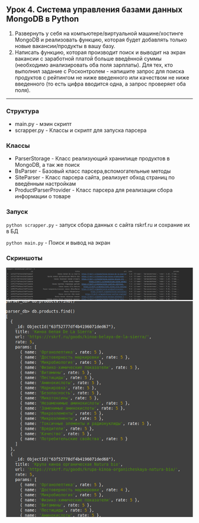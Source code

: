 ## Урок 4. Система управления базами данных MongoDB в Python

1. Развернуть у себя на компьютере/виртуальной машине/хостинге MongoDB и реализовать функцию, которая будет добавлять только новые вакансии/продукты в вашу базу.
2. Написать функцию, которая производит поиск и выводит на экран вакансии с заработной платой больше введённой суммы (необходимо анализировать оба поля зарплаты). Для тех, кто выполнил задание с Росконтролем - напишите запрос для поиска продуктов с рейтингом не ниже введенного или качеством не ниже введенного (то есть цифра вводится одна, а запрос проверяет оба поля).
---

### Структура
- main.py - мэин скрипт
- scrapper.py - Классы и скрипт для запуска парсера

### Классы
- ParserStorage - Класс реализующий хранилище продуктов в MongoDB, а так же поиск
- BsParser - Базовый класс парсера,вспомогательные методы
- SiteParser - Класс парсера сайта, реализует обход страниц по введённым настройкам
- ProductParserProvider - Класс парсера для реализации сбора информации о товаре

### Запуск
`python scrapper.py` - запуск сбора данных с сайта rskrf.ru и сохрание их в БД

`python main.py` - Поиск и вывод на экран 
### Скриншоты
![scr-1.png](scr-1.png)
![scr-2.png](scr-2.png)